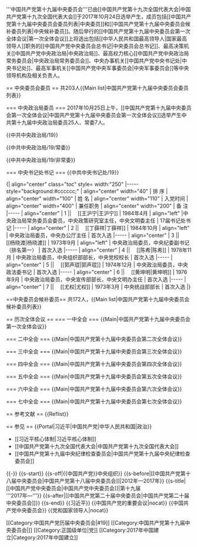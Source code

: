 '''中国共产党第十九届中央委员会'''已由[[中国共产党第十九次全国代表大会|中国共产党第十九次全国代表大会]]于2017年10月24日选举产生，成员包括[[中国共产党第十九届中央委员会委员列表|中央委员]]和[[中国共产党第十九届中央委员会候补委员列表|中央候补委员]]。随后举行的[[中国共产党第十九届中央委员会第一次全体会议|第一次全体会议]]上将选出包括[[中华人民共和国最高领导人|国家最高领导人]]职务的[[中国共产党中央委员会总书记|中央委员会总书记]]、最高决策机关[[中国共产党中央政治局|中央政治局]]、最高权力核心[[中国共产党中央政治局常务委员会|中央政治局常务委员会]]、中央办事机关[[中国共产党中央书记处|中央书记处]]、最高军事机关[[中国共产党中央军事委员会|中央军事委员会]]等中央领导机构及相关负责人。

== 中央委员会委员 ==
共203人{{Main list|中国共产党第十九届中央委员会委员列表}}

=== 中央政治局委员 ===
2017年10月25日上午，[[中国共产党第十九届中央委员会第一次全体会议|中国共产党第十九届中央委员会第一次全体会议]]选举产生中共第十九届中央政治局委员25人、常委7人。

{{中共中央政治局/19}}

{{中共中央政治局/19/常委}}

{{中共中央政治局/19/非常委}}

=== 中央书记处书记 ===
{{中共中央书记处/19}}

{| align="center" class="toc" style= width:"250"
|----- style="background:#cccccc;"
| align="center" width="40"  | 排  序
| align="center" width="100" | 姓  名
| align="center" width="110" | 入党时间
| align="center" width="400" | 兼任职务
| align="center" width="200" | 备  注
|-----
| align="center" | 1 ||　 [[王沪宁|王沪宁]]
| 1984年4月
| align="left" |中央政治局常务委员会委员，中央政策研究室主任，中央文明委主任
| 17届书记处书记
|-----
| align="center" | 2 ||　 [[丁薛祥|丁薛祥]]
| 1984年10月
| align="left" | 中央政治局委员，中央办公厅主任
| 首次入选
|-----
| align="center" | 3 ||　 [[杨晓渡|杨晓渡]]
| 1973年9月
| align="left" | 中央政治局委员，中央纪委副书记（排名第一）
| 首次入选
|-----
| align="center" | 4 ||　 [[陈希|陈希]]
| 1978年11月
| 中央政治局委员，中央组织部部长，中央党校校长
| 首次入选
|-----
| align="center" | 5 ||　 [[郭声琨|郭声琨]]
| 1974年12月
| 中央政治局委员，中央政法委书记
| 首次入选
|-----
| align="center" | 6 ||　 [[黄坤明|黄坤明]]
| 1976年9月
| 中央政治局委员，中央宣传部部长，中央文明办主任
| 首次入选
|-----
| align="center" | 7 ||　 [[尤权|尤权]]
| 1973年3月
| 中央统战部部长
| 首次入选
|}

==中央委员会候补委员==
共172人，{{Main list|中国共产党第十九届中央委员会候补委员列表}}

== 历次全体会议 ==
=== 一中全会 ===
{{Main|中国共产党第十九届中央委员会第一次全体会议}}

=== 二中全会 ===
{{Main|中国共产党第十九届中央委员会第二次全体会议}}

=== 三中全会 ===
{{Main|中国共产党第十九届中央委员会第三次全体会议}}

=== 四中全会 ===
{{Main|中国共产党第十九届中央委员会第四次全体会议}}

=== 五中全会 ===
{{Main|中国共产党第十九届中央委员会第五次全体会议}}

=== 六中全会 ===
{{Main|中国共产党第十九届中央委员会第六次全体会议}}

=== 七中全会 ===
{{Main|中国共产党第十九届中央委员会第七次全体会议}}

== 参考文献 ==
{{Reflist}}

== 参见 ==
{{Portal|习近平|中国共产党|中华人民共和国|政治}}
* [[习近平核心体制|习近平核心体制]]
* [[中国共产党第十九次全国代表大会|中国共产党第十九次全国代表大会]]
* [[中国共产党第十九届中央纪律检查委员会|中国共产党第十九届中央纪律检查委员会]]

{{-}}
{{s-start}}
{{s-off|{{中国共产党}}中央组织}}
{{s-before|[[中国共产党第十八届中央委员会|中国共产党第十八届中央委员会]]|2012年—2017年}}
{{s-title|[[中国共产党中央委员会|中国共产党中央委员会]]|第十九届<br />'''2017年—'''}}
{{s-after|[[中国共产党第二十届中央委员会|中国共产党第二十届中央委员会]]}}
{{s-end}}
{{习近平}}
{{中国共产党的重要会议|nocat}}
{{中国共产党中央委员会}}
{{党和国家领导人|nocat}}

[[Category:中国共产党历届中央委员会|#19]]
[[Category:中国共产党第十九届中央委员会|]]
[[Category:正国级单位|党]]
[[Category:2017年中国建立|Category:2017年中国建立]]